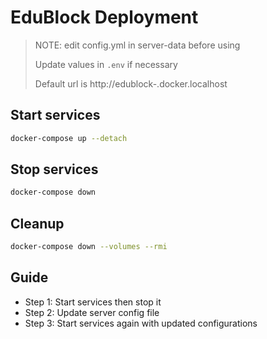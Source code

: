 # EduBlock Deployment

> NOTE: edit config.yml in server-data before using
> 
> Update values in `.env` if necessary
> 
> Default url is http://edublock-<service name>.docker.localhost

## Start services

```sh
docker-compose up --detach
```

## Stop services

```sh
docker-compose down
```

## Cleanup

```sh
docker-compose down --volumes --rmi
```

## Guide

- Step 1: Start services then stop it
- Step 2: Update server config file
- Step 3: Start services again with updated configurations
